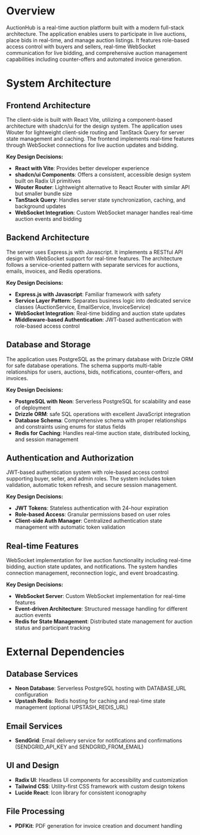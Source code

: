 # Overview

AuctionHub is a real-time auction platform built with a modern full-stack architecture. The application enables users to participate in live auctions, place bids in real-time, and manage auction listings. It features role-based access control with buyers and sellers, real-time WebSocket communication for live bidding, and comprehensive auction management capabilities including counter-offers and automated invoice generation.


# System Architecture

## Frontend Architecture

The client-side is built with React Vite, utilizing a component-based architecture with shadcn/ui for the design system. The application uses Wouter for lightweight client-side routing and TanStack Query for server state management and caching. The frontend implements real-time features through WebSocket connections for live auction updates and bidding.

**Key Design Decisions:**
- **React with Vite**: Provides better developer experience
- **shadcn/ui Components**: Offers a consistent, accessible design system built on Radix UI primitives
- **Wouter Router**: Lightweight alternative to React Router with similar API but smaller bundle size
- **TanStack Query**: Handles server state synchronization, caching, and background updates
- **WebSocket Integration**: Custom WebSocket manager handles real-time auction events and bidding

## Backend Architecture

The server uses Express.js with Javascript. It implements a RESTful API design with WebSocket support for real-time features. The architecture follows a service-oriented pattern with separate services for auctions, emails, invoices, and Redis operations.

**Key Design Decisions:**
- **Express.js with Javascript**: Familiar framework with  safety
- **Service Layer Pattern**: Separates business logic into dedicated service classes (AuctionService, EmailService, InvoiceService)
- **WebSocket Integration**: Real-time bidding and auction state updates
- **Middleware-based Authentication**: JWT-based authentication with role-based access control

## Database and Storage

The application uses PostgreSQL as the primary database with Drizzle ORM for safe database operations. The schema supports multi-table relationships for users, auctions, bids, notifications, counter-offers, and invoices.

**Key Design Decisions:**
- **PostgreSQL with Neon**: Serverless PostgreSQL for scalability and ease of deployment
- **Drizzle ORM**: safe SQL operations with excellent JavaScript integration
- **Database Schema**: Comprehensive schema with proper relationships and constraints using enums for status fields
- **Redis for Caching**: Handles real-time auction state, distributed locking, and session management

## Authentication and Authorization

JWT-based authentication system with role-based access control supporting buyer, seller, and admin roles. The system includes token validation, automatic token refresh, and secure session management.

**Key Design Decisions:**
- **JWT Tokens**: Stateless authentication with 24-hour expiration
- **Role-based Access**: Granular permissions based on user roles
- **Client-side Auth Manager**: Centralized authentication state management with automatic token validation

## Real-time Features

WebSocket implementation for live auction functionality including real-time bidding, auction state updates, and notifications. The system handles connection management, reconnection logic, and event broadcasting.

**Key Design Decisions:**
- **WebSocket Server**: Custom WebSocket implementation for real-time features
- **Event-driven Architecture**: Structured message handling for different auction events
- **Redis for State Management**: Distributed state management for auction status and participant tracking

# External Dependencies

## Database Services
- **Neon Database**: Serverless PostgreSQL hosting with DATABASE_URL configuration
- **Upstash Redis**: Redis hosting for caching and real-time state management (optional UPSTASH_REDIS_URL)

## Email Services
- **SendGrid**: Email delivery service for notifications and confirmations (SENDGRID_API_KEY and SENDGRID_FROM_EMAIL)

## UI and Design
- **Radix UI**: Headless UI components for accessibility and customization
- **Tailwind CSS**: Utility-first CSS framework with custom design tokens
- **Lucide React**: Icon library for consistent iconography

## File Processing
- **PDFKit**: PDF generation for invoice creation and document handling


